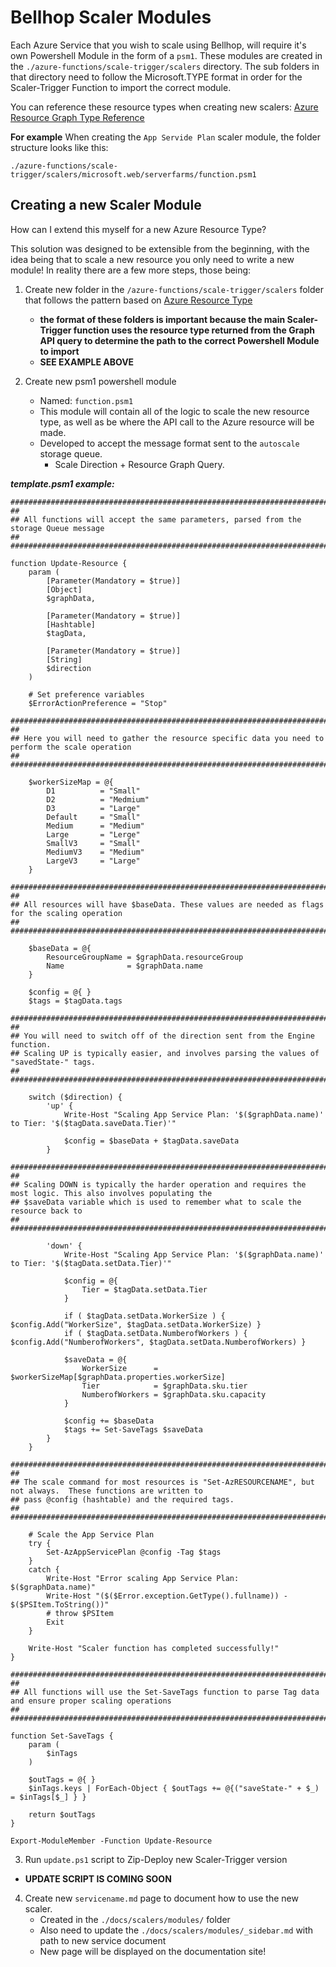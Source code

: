 # Bellhop Scaler Modules
Each Azure Service that you wish to scale using Bellhop, will require it's own Powershell Module in the form of a `psm1`. These modules are created in the `./azure-functions/scale-trigger/scalers` directory. The sub folders in that directory need to follow the Microsoft.TYPE format in order for the Scaler-Trigger Function to import the correct module. 

You can reference these resource types when creating new scalers: [Azure Resource Graph Type Reference](https://docs.microsoft.com/en-us/azure/governance/resource-graph/reference/supported-tables-resources)

**For example**
When creating the `App Servide Plan` scaler module, the folder structure looks like this:
```
./azure-functions/scale-trigger/scalers/microsoft.web/serverfarms/function.psm1
```


## Creating a new Scaler Module
How can I extend this myself for a new Azure Resource Type?

This solution was designed to be extensible from the beginning, with the idea being that to scale a new resource you only need to write a new module! In reality there are a few more steps, those being:

1) Create new folder in the `/azure-functions/scale-trigger/scalers` folder that follows the pattern based on [Azure Resource Type](https://docs.microsoft.com/en-us/azure/governance/resource-graph/reference/supported-tables-resources)
    - **the format of these folders is important because the main Scaler-Trigger function uses the resource type returned from the Graph API query to determine the path to the correct Powershell Module to import**
    - **SEE EXAMPLE ABOVE**

2) Create new psm1 powershell module
    - Named: `function.psm1`
    - This module will contain all of the logic to scale the new resource type, as well as be where the API call to the Azure resource will be made.
    - Developed to accept the message format sent to the `autoscale` storage queue.
        - Scale Direction + Resource Graph Query.

***template.psm1 example:***
```
###################################################################################
##
## All functions will accept the same parameters, parsed from the storage Queue message
##
###################################################################################

function Update-Resource {
    param (
        [Parameter(Mandatory = $true)]
        [Object]
        $graphData,

        [Parameter(Mandatory = $true)]
        [Hashtable]
        $tagData,

        [Parameter(Mandatory = $true)]
        [String]
        $direction
    )

    # Set preference variables
    $ErrorActionPreference = "Stop"

###################################################################################
##
## Here you will need to gather the resource specific data you need to perform the scale operation
##
###################################################################################

    $workerSizeMap = @{
        D1          = "Small"
        D2          = "Medmium"
        D3          = "Large"
        Default     = "Small"
        Medium      = "Medium"
        Large       = "Lerge"
        SmallV3     = "Small"
        MediumV3    = "Medium"
        LargeV3     = "Large"
    }

###################################################################################
##
## All resources will have $baseData. These values are needed as flags for the scaling operation
##
###################################################################################

    $baseData = @{
        ResourceGroupName = $graphData.resourceGroup
        Name              = $graphData.name
    }

    $config = @{ }
    $tags = $tagData.tags

###################################################################################
##  
## You will need to switch off of the direction sent from the Engine function.
## Scaling UP is typically easier, and involves parsing the values of "savedState-" tags.
##  
###################################################################################

    switch ($direction) {
        'up' {
            Write-Host "Scaling App Service Plan: '$($graphData.name)' to Tier: '$($tagData.saveData.Tier)'"

            $config = $baseData + $tagData.saveData
        }

###################################################################################
##
## Scaling DOWN is typically the harder operation and requires the most logic. This also involves populating the 
## $saveData variable which is used to remember what to scale the resource back to
##
###################################################################################

        'down' {
            Write-Host "Scaling App Service Plan: '$($graphData.name)' to Tier: '$($tagData.setData.Tier)'"

            $config = @{
                Tier = $tagData.setData.Tier
            }

            if ( $tagData.setData.WorkerSize ) { $config.Add("WorkerSize", $tagData.setData.WorkerSize) }
            if ( $tagData.setData.NumberofWorkers ) { $config.Add("NumberofWorkers", $tagData.setData.NumberofWorkers) }

            $saveData = @{
                WorkerSize      = $workerSizeMap[$graphData.properties.workerSize]
                Tier            = $graphData.sku.tier
                NumberofWorkers = $graphData.sku.capacity
            }

            $config += $baseData
            $tags += Set-SaveTags $saveData
        }
    }

###################################################################################
##
## The scale command for most resources is "Set-AzRESOURCENAME", but not always.  These functions are written to 
## pass @config (hashtable) and the required tags.  
##
###################################################################################

    # Scale the App Service Plan
    try {
        Set-AzAppServicePlan @config -Tag $tags
    }
    catch {
        Write-Host "Error scaling App Service Plan: $($graphData.name)"
        Write-Host "($($Error.exception.GetType().fullname)) - $($PSItem.ToString())"
        # throw $PSItem
        Exit
    }
    
    Write-Host "Scaler function has completed successfully!"
}

###################################################################################
##
## All functions will use the Set-SaveTags function to parse Tag data and ensure proper scaling operations
##
###################################################################################

function Set-SaveTags {
    param (
        $inTags
    )

    $outTags = @{ }
    $inTags.keys | ForEach-Object { $outTags += @{("saveState-" + $_) = $inTags[$_] } }
    
    return $outTags
}

Export-ModuleMember -Function Update-Resource

```

3) Run `update.ps1` script to Zip-Deploy new Scaler-Trigger version
- **UPDATE SCRIPT IS COMING SOON**

4) Create new `servicename.md` page to document how to use the new scaler.
    - Created in the `./docs/scalers/modules/` folder
    - Also need to update the `./docs/scalers/modules/_sidebar.md` with path to new service document
    - New page will be displayed on the documentation site! 